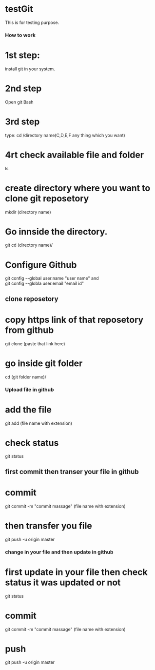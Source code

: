 # testGit
This is for  testing  purpose.
### How to work 
# 1st step:
install git in your system.
# 2nd step
Open git Bash
# 3rd step
type: cd /directory name(C,D,E,F any thing which you want)
# 4rt check available file and folder
ls
# create directory where you want to clone git reposetory
mkdir (directory name)
# Go innside the directory.
git cd (directory name)/
# Configure Github
git config --global user.name "user name"   and  
git config --globla user.email "email id"
## clone reposetory
# copy https link of that reposetory from github
git clone (paste that link here)
# go inside git folder
cd (git folder name)/
### Upload file in github
# add the file
git add (file name with extension)
# check status
git status
## first commit then transer your file in github
# commit
git commit -m "commit massage" (file name with extension)
# then transfer you file
git push -u origin master

### change in your file and then update in github
# first update in your file then check  status it was updated or not 
git status
# commit
git commit -m "commit massage" (file name with  extension)
# push
git push -u origin master



